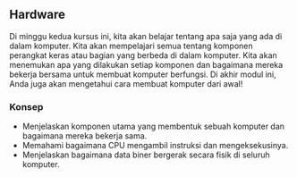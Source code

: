 ## Hardware

Di minggu kedua kursus ini, kita akan belajar tentang apa saja yang ada di dalam komputer. Kita akan mempelajari semua tentang komponen perangkat keras atau bagian yang berbeda di dalam komputer. Kita akan menemukan apa yang dilakukan setiap komponen dan bagaimana mereka bekerja bersama untuk membuat komputer berfungsi. Di akhir modul ini, Anda juga akan mengetahui cara membuat komputer dari awal!

### Konsep 

* Menjelaskan komponen utama yang membentuk sebuah komputer dan bagaimana mereka bekerja sama.
* Memahami bagaimana CPU mengambil instruksi dan mengeksekusinya.
* Menjelaskan bagaimana data biner bergerak secara fisik di seluruh komputer.

